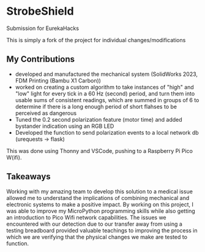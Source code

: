 # StrobeShield
Submission for EurekaHacks

This is simply a fork of the project for individual changes/modifications

## My Contributions
- developed and manufactured the mechanical system (SolidWorks 2023, FDM Printing (Bambu X1 Carbon))
- worked on creating a custom algorithm to take instances of "high" and "low" light for every tick in a 60 Hz (second) period, and turn them into usable sums of consistent readings, which are summed in groups of 6 to determine if there is a long enough period of short flahses to be perceived as dangerous
- Tuned the 0.2 second polarization feature (motor time) and added bystander indication using an RGB LED
- Developed the function to send polarization events to a local network db (urequests -> flask)

This was done using Thonny and VSCode, pushing to a Raspberry Pi Pico W(ifi).

## Takeaways
Working with my amazing team to develop this solution to a medical issue allowed me to understand the implications of combining mechanical and electronic systems to make a positive impact. By working on this project, I was able to improve my MicroPython programming skills while also getting an introduction to Pico Wifi network capabilities. The issues we encountered with our detection due to our transfer away from using a testing breadboard provided valuable teachings to improving the process in which we are verifying that the physical changes we make are tested to function. 
